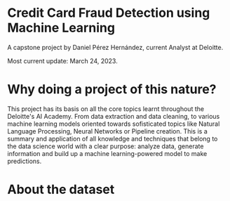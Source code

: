 # Credit Card Fraud Detection using Machine Learning

A capstone project by Daniel Pérez Hernández, current Analyst at Deloitte.

Most current update: March 24, 2023.

# Why doing a project of this nature?

This project has its basis on all the core topics learnt throughout the Deloitte's AI Academy. From data extraction and data cleaning, to various machine learning models oriented towards sofisticated topics like Natural Language Processing, Neural Networks or Pipeline creation. This is a summary and application of all knowledge and techniques that belong to the data science world with a clear purpose: analyze data, generate information and build up a machine learning-powered model to make predictions.

# About the dataset

